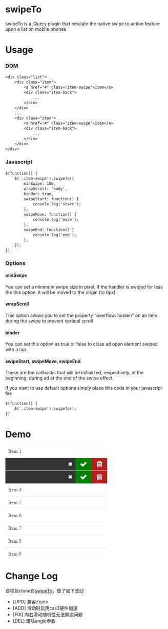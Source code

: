 # swipeTo
swipeTo is a jQuery plugin that emulate the native swipe to action feature upon a list on mobile phones
# Usage
### DOM
    <div class="list">
        <div class="item">
            <a href="#" class="item-swipe">Item</a>
            <div class="item-back">
                ...
            </div>
        </div>
        ...
        <div class="item">
            <a href="#" class="item-swipe">Item</a>
            <div class="item-back">
                ...
            </div>
        </div>
    </div>
    
### Javascript
    $(function() {
    	$('.item-swipe').swipeTo({
    		minSwipe: 100,
    		wrapScroll: 'body',
    		binder: true,
    		swipeStart: function() {
    			console.log('start');
    		},
    		swipeMove: function() {
    			console.log('move');
    		},
    		swipeEnd: function() {
    			console.log('end');
    		},
    	});
    })

### Options
#### minSwipe
You can set a minimum swipe size in pixel. If the handler is swiped for less the this option, it will be moved to the origin (to 0px)

#### wrapScroll
This option allows you to set the property "overflow: hidden" on an item during the swipe to prevent vertical scroll

#### binder
You can set this option as true or false to close ad open element swiped with a tap

#### swipeStart, swipeMove, swipeEnd
These are the callbacks that will be initialized, respectively, at the beginning, during ad at the end of the swipe effect

If you want to use default options simply place this code in your javascript file

    $(function() {
        $('.item-swipe').swipeTo();
    })
# Demo
![Demo page](src/images/demo.png "Demo page")
# Change Log
该项目clone自[swipeTo](https://github.com/Ipno84/swipeTo)，做了如下改动
* [UPD] 兼容Zepto
* [ADD] 滑动时启用css3硬件加速
* [FIX] 向右滑动随机性无法靠边问题
* [DEL] 废除angle参数